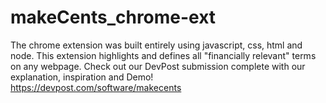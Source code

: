# makeCents_chrome-ext
The chrome extension was built entirely using javascript, css, html and node.
This extension highlights and defines all "financially relevant" terms on any webpage.
Check out our DevPost submission complete with our explanation, inspiration and Demo! https://devpost.com/software/makecents

